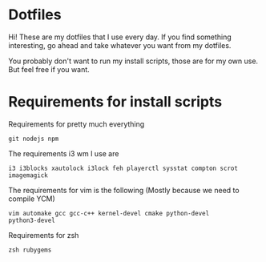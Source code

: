 # Dotfiles

Hi! These are my dotfiles that I use every day. If you find something
interesting, go ahead and take whatever you want from my dotfiles.

You probably don't want to run my install scripts, those are for my own use. But
feel free if you want.

# Requirements for install scripts

Requirements for pretty much everything

    git nodejs npm

The requirements i3 wm I use are

    i3 i3blocks xautolock i3lock feh playerctl sysstat compton scrot imagemagick

The requirements for vim is the following (Mostly because we need to compile
YCM)

    vim automake gcc gcc-c++ kernel-devel cmake python-devel
    python3-devel

Requirements for zsh

    zsh rubygems

